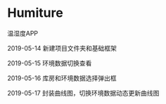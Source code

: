 # Humiture
温湿度APP

2019-05-14 新建项目文件夹和基础框架

2019-05-15 环境数据切换查看

2019-05-16 库房和环境数据选择弹出框

2019-05-17 封装曲线图，切换环境数据动态更新曲线图

